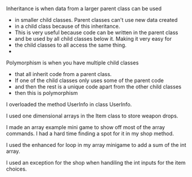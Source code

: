 
Inheritance is when data from a larger parent class can be used
 * in smaller child classes. Parent classes can't use new data created
 * in a child class because of this inheritance.
 * This is very useful because code can be written in the parent class
 * and be used by all child classes below it. Making it very easy for
 * the child classes to all access the same thing.
 * 
 Polymorphism is when you have multiple child classes 
 * that all inherit code from a parent class.
 * If one of the child classes only uses some of the parent code
 * and then the rest is a unique code apart from the other child classes
 * then this is polymorphism
 
 
 I overloaded the method UserInfo in class UserInfo.
 
 I used one dimensional arrays in the Item class to store weapon drops.
 
 I made an array example mini game to show off most of the array commands. I had a hard time finding a spot for it in my shop method.
 
 I used the enhanced for loop in my array minigame to add a sum of the int array.
 
 I used an exception for the shop when handiling the int inputs for the item choices.
 
 
 
